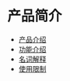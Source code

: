 # 产品简介

* [产品介绍](/uiot-stack/产品简介/产品介绍)
* [功能介绍](/uiot-stack/产品简介/功能介绍)
* [名词解释](/uiot-stack/产品简介/名词解释)
* [使用限制](/uiot-stack/产品简介/使用限制)


